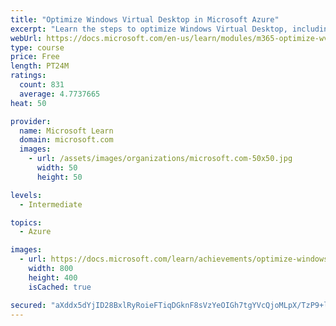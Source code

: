 ```yaml
---
title: "Optimize Windows Virtual Desktop in Microsoft Azure"
excerpt: "Learn the steps to optimize Windows Virtual Desktop, including how to take advantage of new storage, file management, and automated scaling options."
webUrl: https://docs.microsoft.com/en-us/learn/modules/m365-optimize-wvd/
type: course
price: Free
length: PT24M
ratings:
  count: 831
  average: 4.7737665
heat: 50

provider:
  name: Microsoft Learn
  domain: microsoft.com
  images:
    - url: /assets/images/organizations/microsoft.com-50x50.jpg
      width: 50
      height: 50

levels:
  - Intermediate

topics:
  - Azure

images:
  - url: https://docs.microsoft.com/learn/achievements/optimize-windows-virtual-desktop-social.png
    width: 800
    height: 400
    isCached: true

secured: "aXddx5dYjID28BxlRyRoieFTiqDGknF8sVzYeOIGh7tgYVcQjoMLpX/TzP9+lLsQfwpaKq15DS6I/u9HXrGgh99KYsBUZwDlpucuw6T8dodTpx9oKFZu5fuvvee//LpnYmHExrN+7M2usZsx4L5d9jUsumDX7PGd7tRw/MDQGXSGsikZvyyZATkKdDLDSRF5ikmr7gh1s87OZiMrgbT4OY94T0Oj1fRMVZQJqEl0oucVmQKbSOtVDi1KLC0M3oG7oXJi03IuMTbMMgK2fbrWLI1jsKMqj0ykG7eQoec+Hp777wxrd3/1wJYHKQ+VJBeQ/tUQn/FQaGhDQRcLo/BKSzPbh0vHV5j4bcC3GLt7esOODoI20Lwo3vb+wfkpHFfHBQDPb2IVUAFXa7VO0T2V4nT4X3V2gTqjH6gxv2GhLIU=;cxvjRv7D7O3OR1bGkvy9/g=="
---
```


